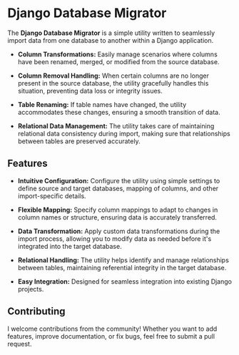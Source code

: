 # Django Database Migrator

The **Django Database Migrator** is a simple utility written to seamlessly import data from one database to another within a Django application.

- **Column Transformations:** Easily manage scenarios where columns have been renamed, merged, or modified from the source database. 

- **Column Removal Handling:** When certain columns are no longer present in the source database, the utility gracefully handles this situation, preventing data loss or integrity issues.

- **Table Renaming:** If table names have changed, the utility accommodates these changes, ensuring a smooth transition of data.

- **Relational Data Management:** The utility takes care of maintaining relational data consistency during import, making sure that relationships between tables are preserved accurately.

## Features

- **Intuitive Configuration:** Configure the utility using simple settings to define source and target databases, mapping of columns, and other import-specific details.

- **Flexible Mapping:** Specify column mappings to adapt to changes in column names or structure, ensuring data is accurately transferred.

- **Data Transformation:** Apply custom data transformations during the import process, allowing you to modify data as needed before it's integrated into the target database.

- **Relational Handling:** The utility helps identify and manage relationships between tables, maintaining referential integrity in the target database.

- **Easy Integration:** Designed for seamless integration into existing Django projects.

## Contributing

I welcome contributions from the community! Whether you want to add features, improve documentation, or fix bugs, feel free to submit a pull request.
